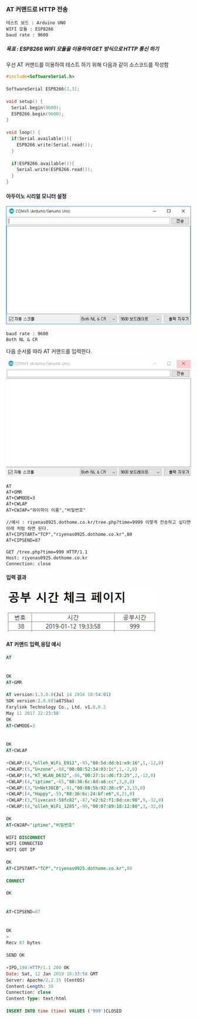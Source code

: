 ### AT 커맨드로 HTTP 전송

    테스트 보드 : Arduino UNO
    WIFI 모듈 : ESP8266
    baud rate : 9600

##### 목표 : ESP8266 WIFI 모듈을 이용하여 GET 방식으로 HTTP 통신 하기


우선 AT 커맨드를 이용하여 테스트 하기 위해 다음과 같이 소스코드를 작성함

```c++
#include<SoftwareSerial.h>

SoftwareSerial ESP8266(2,3);

void setup() {
  Serial.begin(9600);
  ESP8266.begin(9600);
}

void loop() {
  if(Serial.available()){
    ESP8266.write(Serial.read());
  }

  if(ESP8266.available()){
    Serial.write(ESP8266.read());
  }
}
```

#### 아두이노 시리얼 모니터 설정

![screenshot](images/시리얼모니터.PNG)

    baud rate : 9600
    Both NL & CR
>

다음 순서를 따라 AT 커맨드를 입력한다.

![screenshot](images/GIF.gif)

>
    AT
    AT+GMR
    AT+CWMODE=3
    AT+CWLAP
    AT+CWJAP="와이파이 이름","비밀번호"

    //예시 : riyenas0925.dothome.co.kr/tree.php?time=9999 이렇게 전송하고 싶다면 아래 처럼 하면 된다.
    AT+CIPSTART="TCP","riyenas0925.dothome.co.kr",80
    AT+CIPSEND=87

    GET /tree.php?time=999 HTTP/1.1
    Host: riyenas0925.dothome.co.kr
    Connection: close

>

#### 입력 결과
![screenshot1](images/예시페이지.PNG)

#### AT 커맨드 입력,응답 예시
```sql
AT


OK
AT+GMR

AT version:1.3.0.0(Jul 14 2016 18:54:01)
SDK version:2.0.0(5a875ba)
Farylink Technology Co., Ltd. v1.0.0.2
May 11 2017 22:23:58
OK
AT+CWMODE=3


OK
AT+CWLAP

+CWLAP:(4,"olleh_WiFi_E912",-95,"08:5d:dd:b1:e9:16",1,-12,0)
+CWLAP:(5,"U+zone",-88,"00:08:52:34:03:1c",1,-2,0)
+CWLAP:(4,"KT_WLAN_D632",-86,"00:27:1c:d6:f3:25",2,-12,0)
+CWLAP:(4,"iptime",-65,"88:36:6c:8d:a6:cc",3,8,0)
+CWLAP:(3,"U+Net38CB",-91,"00:08:5b:92:38:c9",3,15,0)
+CWLAP:(4,"Happy",-59,"88:36:6c:24:bf:e6",8,21,0)
+CWLAP:(3,"livecast-58fc82",-87,"e2:b2:f1:8d:ce:90",9,-32,0)
+CWLAP:(4,"olleh_WiFi_1285",-90,"00:07:89:18:12:88",3,-32,0)

OK
AT+CWJAP="iptime","비밀번호"

WIFI DISCONNECT
WIFI CONNECTED
WIFI GOT IP

OK
AT+CIPSTART="TCP","riyenas0925.dothome.co.kr",80

CONNECT

OK


AT+CIPSEND=87


OK
> 
Recv 87 bytes

SEND OK

+IPD,190:HTTP/1.1 200 OK
Date: Sat, 12 Jan 2019 10:33:58 GMT
Server: Apache/2.2.15 (CentOS)
Content-Length: 38
Connection: close
Content-Type: text/html

INSERT INTO time (time) VALUES ('999')CLOSED
```